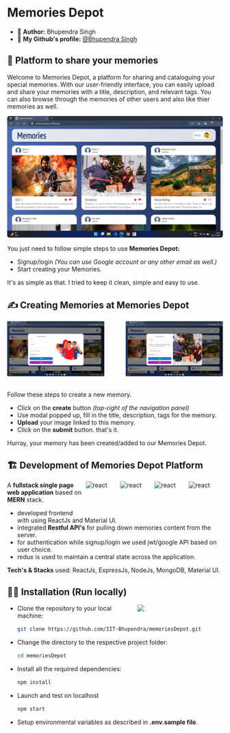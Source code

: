 
# Memories Depot 
- 👦 **Author:** Bhupendra Singh 
- 🔮 **My Github's profile:** [@Bhupendra Singh](https://github.com/IIT-Bhupendra)
## 🤞 Platform to share your memories

Welcome to Memories Depot, a platform for sharing and cataloguing your special memories. With our user-friendly interface, you can easily upload and share your memories with a title, description, and relevant tags. You can also browse through the memories of other users and also like thier memories as well.

![memories-depot-screencap](./src/images/homepage.png)

You just need to follow simple steps to use **Memories Depot:**
    
- Signup/login *(You can use Google account or any other email as well.)*
- Start creating your Memories.

It's as simple as that. I tried to keep it clean, simple and easy to use.

## ✍️ Creating Memories at Memories Depot
<div style="float">
    <img src="./src/images/creating-memory.png" width="45%"/>
    <img align="right" style="margin-left: 10px" src="./src/images/editing-memory.png" width="45%"/>
</div>
<br />

Follow these steps to create a new memory.
- Click on the **create** button *(top-right of the navigation panel)*
- Use modal popped up, fill in the title, description, tags for the memory.
- **Upload** your image linked to this memory.
- Click on the **submit** button. that's it.

Hurray, your memory has been created/added to our Memories Depot.



## 🏗️ Development of Memories Depot Platform

<img align="right" src="https://github.com/tomchen/stack-icons/blob/master/logos/react.svg" alt="react" width="80" height="80"/>
<img align="right" src="https://github.com/tomchen/stack-icons/blob/master/logos/express.svg" alt="react" width="80" height="80"/>
<img align="right" src="https://github.com/tomchen/stack-icons/blob/master/logos/mongodb.svg" alt="react" width="80" height="80"/>
<img align="right" src="https://github.com/tomchen/stack-icons/blob/master/logos/nodejs.svg" alt="react" width="80" height="80"/>

A **fullstack single page web application** based on **MERN** stack.

- developed frontend with using ReactJs and Material UI.
- integrated **Restful API's** for pulling down memories content from the server.
- for authentication while signup/login we used jwt/google API based on user choice.
- redux is used to maintain a central state across the application.

**Tech's & Stacks** used: ReactJs, ExpressJs, NodeJs, MongoDB, Material UI.



## 🧑‍💻 Installation (Run locally)

<img align="right" src="https://i.ibb.co/CJfW18H/ship.gif" width="200"/>

- Clone the repository to your local machine:

    ```bash
    git clone https://github.com/IIT-Bhupendra/memoriesDepot.git
    ```
- Change the directory to the respective project folder:

    ```bash
    cd memoriesDepot
    ```
- Install all the required dependencies:

    ```bash
    npm install
    ```
- Launch and test on localhost

    ```bash
    npm start
    ```
- Setup environmental variables as described in **.env.sample file**.

